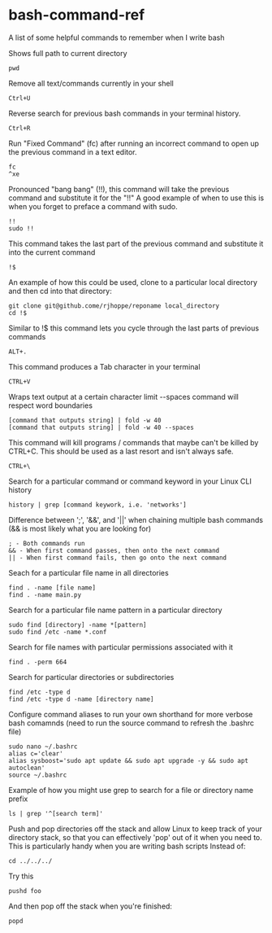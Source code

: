 # bash-command-ref
A list of some helpful commands to remember when I write bash

Shows full path to current directory
```
pwd
```

Remove all text/commands currently in your shell
```
Ctrl+U
```

Reverse search for previous bash commands in your terminal history.
```
Ctrl+R
```

Run "Fixed Command" (fc) after running an incorrect command to open up the previous command in a text editor.
```
fc
^xe
```

Pronounced "bang bang" (!!), this command will take the previous command and substitute it for the "!!"
A good example of when to use this is when you forget to preface a command with sudo.
```
!!
sudo !!
```

This command takes the last part of the previous command and substitute it into the current command
```
!$
```
An example of how this could be used, clone to a particular local directory and then cd into that directory:
```
git clone git@github.come/rjhoppe/reponame local_directory
cd !$
```

Similar to !$ this command lets you cycle through the last parts of previous commands
```
ALT+.
```

This command produces a Tab character in your terminal
```
CTRL+V
```

Wraps text output at a certain character limit --spaces command will respect word boundaries
```
[command that outputs string] | fold -w 40
[command that outputs string] | fold -w 40 --spaces
```

This command will kill programs / commands that maybe can't be killed by CTRL+C. This should be used as a last resort and isn't always safe.
```
CTRL+\
```

Search for a particular command or command keyword in your Linux CLI history
```
history | grep [command keywork, i.e. 'networks']
```

Difference between ';', '&&', and '||' when chaining multiple bash commands (&& is most likely what you are looking for)
```
; - Both commands run
&& - When first command passes, then onto the next command
|| - When first command fails, then go onto the next command
```

Seach for a particular file name in all directories
```
find . -name [file name]
find . -name main.py
```

Search for a particular file name pattern in a particular directory
```
sudo find [directory] -name *[pattern]
sudo find /etc -name *.conf
```

Search for file names with particular permissions associated with it
```
find . -perm 664
```

Search for particular directories or subdirectories
```
find /etc -type d
find /etc -type d -name [directory name] 
```

Configure command aliases to run your own shorthand for more verbose bash comamnds (need to run the source command to refresh the .bashrc file)
```
sudo nano ~/.bashrc
alias c='clear'
alias sysboost='sudo apt update && sudo apt upgrade -y && sudo apt autoclean'
source ~/.bashrc
```

Example of how you might use grep to search for a file or directory name prefix
```
ls | grep '^[search term]'
```

Push and pop directories off the stack and allow Linux to keep track of your directory stack, so that you can effectively 'pop' out of it when
you need to. This is particularly handy when you are writing bash scripts
Instead of:
```
cd ../../../
```
Try this
```
pushd foo
```
And then pop off the stack when you're finished:
```
popd
```
